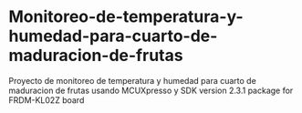 # Monitoreo-de-temperatura-y-humedad-para-cuarto-de-maduracion-de-frutas
Proyecto de monitoreo de temperatura y humedad  para cuarto de maduracion de frutas  usando MCUXpresso y SDK version 2.3.1 package for FRDM-KL02Z board

